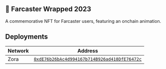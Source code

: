 ## 🎁 Farcaster Wrapped 2023

A commemorative NFT for Farcaster users, featuring an onchain animation.

## Deployments

| Network | Address                                                                                                                       |
| ------- | ----------------------------------------------------------------------------------------------------------------------------- |
| Zora    | [`0xdE76b26bAc4d994167b714B926ad418DfE76472c`](https://explorer.zora.energy/token/0xdE76b26bAc4d994167b714B926ad418DfE76472c) |
